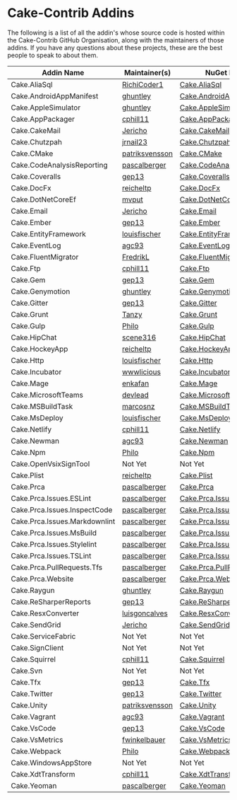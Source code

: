 # Cake-Contrib Addins

The following is a list of all the addin's whose source code is hosted within the Cake-Contrib GitHub Organisation, along with the maintainers of those addins.  If you have any questions about these projects, these are the best people to speak to about them.

| Addin Name                    | Maintainer(s)                                       | NuGet Package                                                                                  | GitHub Repo                                                                                    |
|-------------------------------|-----------------------------------------------------|------------------------------------------------------------------------------------------------|------------------------------------------------------------------------------------------------|
| Cake.AliaSql                  | [RichiCoder1](https://github.com/richicoder1)       | [Cake.AliaSql](https://www.nuget.org/packages/Cake.AliaSql/)                                   | [Cake.AliaSql](https://github.com/cake-contrib/cake.aliasql)                                   |
| Cake.AndroidAppManifest       | [ghuntley](https://github.com/ghuntley)             | [Cake.AndroidAppManifest](https://www.nuget.org/packages/Cake.AndroidAppManifest/)             | [Cake.AndroidAppManifest](https://github.com/cake-contrib/Cake.AndroidAppManifest)             |
| Cake.AppleSimulator           | [ghuntley](https://github.com/ghuntley)             | [Cake.AppleSimulator](https://www.nuget.org/packages/Cake.AppleSimulator/)                     | [Cake.AppleSimulator](https://github.com/cake-contrib/Cake.AppleSimulator)                     |
| Cake.AppPackager              | [cphill11](https://github.com/cphill11)             | [Cake.AppPackager](https://www.nuget.org/packages/Cake.AppPackager/)                           | [Cake.AppPackager](https://github.com/cake-contrib/Cake.AppPackager)                           |
| Cake.CakeMail                 | [Jericho](https://github.com/Jericho)               | [Cake.CakeMail](https://www.nuget.org/packages/Cake.CakeMail/)                                 | [Cake.CakeMail](https://github.com/cake-contrib/cake.CakeMail)                                 |
| Cake.Chutzpah                 | [jrnail23](https://github.com/jrnail23)             | [Cake.Chutzpah](https://www.nuget.org/packages/Cake.Chutzpah/)                                 | [Cake.Chutzpah](https://github.com/cake-contrib/cake.Chutzpah)                                 |
| Cake.CMake                    | [patriksvensson](https://github.com/patriksvensson) | [Cake.CMake](https://www.nuget.org/packages/Cake.CMake/)                                       | [Cake.CMake](https://github.com/cake-contrib/cake.CMake)                                       |
| Cake.CodeAnalysisReporting    | [pascalberger](https://github.com/pascalberger)     | [Cake.CodeAnalysisReporting](https://www.nuget.org/packages/Cake.CodeAnalysisReporting/)       | [Cake.CodeAnalysisReporting](https://github.com/cake-contrib/cake.CodeAnalysisReporting)       |
| Cake.Coveralls                | [gep13](https://github.com/gep13)                   | [Cake.Coveralls](https://www.nuget.org/packages/Cake.Coveralls/)                               | [Cake.Coveralls](https://github.com/cake-contrib/cake.Coveralls)                               |
| Cake.DocFx                    | [reicheltp](https://github.com/reicheltp)           | [Cake.DocFx](https://www.nuget.org/packages/Cake.DocFx/)                                       | [Cake.DocFx](https://github.com/cake-contrib/cake.DocFx)                                       |
| Cake.DotNetCoreEf             | [mvput](https://github.com/mvput)                   | [Cake.DotNetCoreEf](https://www.nuget.org/packages/Cake.DotNetCoreEf/)                         | [Cake.DotNetCoreEf](https://github.com/cake-contrib/cake.DotNetCoreEf)                         |
| Cake.Email                    | [Jericho](https://github.com/Jericho)               | [Cake.Email](https://www.nuget.org/packages/Cake.Email/)                                       | [Cake.Email](https://github.com/cake-contrib/cake.Email)                                       |
| Cake.Ember                    | [gep13](https://github.com/gep13)                   | [Cake.Ember](https://www.nuget.org/packages/Cake.Ember/)                                       | [Cake.Ember](https://github.com/cake-contrib/cake.Ember)                                       |
| Cake.EntityFramework          | [louisfischer](https://github.com/louisfischer)     | [Cake.EntityFramework](https://www.nuget.org/packages/Cake.EntityFramework/)                   | [Cake.EntityFramework](https://github.com/cake-contrib/cake.EntityFramework)                   |
| Cake.EventLog                 | [agc93](https://github.com/agc93)                   | [Cake.EventLog](https://www.nuget.org/packages/Cake.EventLog/)                                 | [Cake.EventLog](https://github.com/cake-contrib/cake.EventLog)                                 |
| Cake.FluentMigrator           | [FredrikL](https://github.com/FredrikL)             | [Cake.FluentMigrator](https://www.nuget.org/packages/Cake.FluentMigrator/)                     | [Cake.FluentMigrator](https://github.com/cake-contrib/cake.FluentMigrator)                     |
| Cake.Ftp                      | [cphill11](https://github.com/cphill11)             | [Cake.Ftp](https://www.nuget.org/packages/Cake.Ftp/)                                           | [Cake.Ftp](https://github.com/cake-contrib/cake.Ftp)                                           |
| Cake.Gem                      | [gep13](https://github.com/gep13)                   | [Cake.Gem](https://www.nuget.org/packages/Cake.Gem/)                                           | [Cake.Gem](https://github.com/cake-contrib/cake.Gem)                                           |
| Cake.Genymotion               | [ghuntley](https://github.com/ghuntley)             | [Cake.Genymotion](https://www.nuget.org/packages/Cake.Genymotion/)                             | [Cake.Genymotion](https://github.com/cake-contrib/cake.Genymotion)                             |
| Cake.Gitter                   | [gep13](https://github.com/gep13)                   | [Cake.Gitter](https://www.nuget.org/packages/Cake.Gitter/)                                     | [Cake.Gitter](https://github.com/cake-contrib/cake.Gitter)                                     |
| Cake.Grunt                    | [Tanzy](https://github.com/Tanzy)                   | [Cake.Grunt](https://www.nuget.org/packages/Cake.Grunt/)                                       | [Cake.Grunt](https://github.com/cake-contrib/cake.Grunt)                                       |
| Cake.Gulp                     | [Philo](https://github.com/Philo)                   | [Cake.Gulp](https://www.nuget.org/packages/Cake.Gulp/)                                         | [Cake.Gulp](https://github.com/cake-contrib/cake.Gulp)                                         |
| Cake.HipChat                  | [scene316](https://github.com/scene316)             | [Cake.HipChat](https://www.nuget.org/packages/Cake.HipChat/)                                   | [Cake.HipChat](https://github.com/cake-contrib/cake.HipChat)                                   |
| Cake.HockeyApp                | [reicheltp](https://github.com/reicheltp)           | [Cake.HockeyApp](https://www.nuget.org/packages/Cake.HockeyApp/)                               | [Cake.HockeyApp](https://github.com/cake-contrib/cake.HockeyApp)                               |
| Cake.Http                     | [louisfischer](https://github.com/louisfischer)     | [Cake.Http](https://www.nuget.org/packages/Cake.Http/)                                         | [Cake.Http](https://github.com/cake-contrib/cake.Http)                                         |
| Cake.Incubator                | [wwwlicious](https://github.com/wwwlicious)         | [Cake.Incubator](https://www.nuget.org/packages/Cake.Incubator/)                               | [Cake.Incubator](https://github.com/cake-contrib/cake.Incubator)                               |
| Cake.Mage                     | [enkafan](https://github.com/enkafan)               | [Cake.Mage](https://www.nuget.org/packages/Cake.Mage/)                                         | [Cake.Mage](https://github.com/cake-contrib/cake.Mage)                                         |
| Cake.MicrosoftTeams           | [devlead](https://github.com/devlead)               | [Cake.MicrosoftTeams](https://www.nuget.org/packages/Cake.MicrosoftTeams/)                     | [Cake.MicrosoftTeams](https://github.com/cake-contrib/cake.MicrosoftTeams)                     |
| Cake.MSBuildTask              | [marcosnz](https://github.com/marcosnz)             | [Cake.MSBuildTask](https://www.nuget.org/packages/Cake.MSBuildTask/)                           | [Cake.MSBuildTask](https://github.com/cake-contrib/cake.MSBuildTask)                           |
| Cake.MsDeploy                 | [louisfischer](https://github.com/louisfischer)     | [Cake.MsDeploy](https://www.nuget.org/packages/Cake.MsDeploy/)                                 | [Cake.MsDeploy](https://github.com/cake-contrib/cake.MsDeploy)                                 |
| Cake.Netlify                  | [cphill11](https://github.com/cphill11)             | [Cake.Netlify](https://www.nuget.org/packages/Cake.Netlify/)                                   | [Cake.Netlify](https://github.com/cake-contrib/cake.Netlify)                                   |
| Cake.Newman                   | [agc93](https://github.com/agc93)                   | [Cake.Newman](https://www.nuget.org/packages/Cake.Newman/)                                     | [Cake.Newman](https://github.com/cake-contrib/cake.Newman)                                     |
| Cake.Npm                      | [Philo](https://github.com/Philo)                   | [Cake.Npm](https://www.nuget.org/packages/Cake.Npm/)                                           | [Cake.Npm](https://github.com/cake-contrib/cake.Npm)                                           |
| Cake.OpenVsixSignTool         | Not Yet                                             | Not Yet                                                                                        | [Cake.OpenVsixSignTool](https://github.com/cake-contrib/cake.OpenVsixSignTool)                 |
| Cake.Plist                    | [reicheltp](https://github.com/reicheltp)           | [Cake.Plist](https://www.nuget.org/packages/Cake.Plist/)                                       | [Cake.Plist](https://github.com/cake-contrib/cake.Plist)                                       |
| Cake.Prca                     | [pascalberger](https://github.com/pascalberger)     | [Cake.Prca](https://www.nuget.org/packages/Cake.Prca/)                                         | [Cake.Prca](https://github.com/cake-contrib/cake.Prca)                                         |
| Cake.Prca.Issues.ESLint       | [pascalberger](https://github.com/pascalberger)     | [Cake.Prca.Issues.ESLint](https://www.nuget.org/packages/Cake.Prca.Issues.ESLint/)             | [Cake.Prca.Issues.ESLint](https://github.com/cake-contrib/cake.Prca.Issues.ESLint)             |
| Cake.Prca.Issues.InspectCode  | [pascalberger](https://github.com/pascalberger)     | [Cake.Prca.Issues.InspectCode](https://www.nuget.org/packages/Cake.Prca.Issues.InspectCode/)   | [Cake.Prca.Issues.InspectCode](https://github.com/cake-contrib/cake.Prca.Issues.InspectCode)   |
| Cake.Prca.Issues.Markdownlint | [pascalberger](https://github.com/pascalberger)     | [Cake.Prca.Issues.Markdownlint](https://www.nuget.org/packages/Cake.Prca.Issues.Markdownlint/) | [Cake.Prca.Issues.Markdownlint](https://github.com/cake-contrib/cake.Prca.Issues.Markdownlint) |
| Cake.Prca.Issues.MsBuild      | [pascalberger](https://github.com/pascalberger)     | [Cake.Prca.Issues.MsBuild](https://www.nuget.org/packages/Cake.Prca.Issues.MsBuild/)           | [Cake.Prca.Issues.MsBuild](https://github.com/cake-contrib/cake.Prca.Issues.MsBuild)           |
| Cake.Prca.Issues.Stylelint    | [pascalberger](https://github.com/pascalberger)     | [Cake.Prca.Issues.Stylelint](https://www.nuget.org/packages/Cake.Prca.Issues.Stylelint/)       | [Cake.Prca.Issues.Stylelint](https://github.com/cake-contrib/cake.Prca.Issues.Stylelint)       |
| Cake.Prca.Issues.TSLint       | [pascalberger](https://github.com/pascalberger)     | [Cake.Prca.Issues.TSLint](https://www.nuget.org/packages/Cake.Prca.Issues.TSLint/)             | [Cake.Prca.Issues.TSLint](https://github.com/cake-contrib/cake.Prca.Issues.TSLint)             |
| Cake.Prca.PullRequests.Tfs    | [pascalberger](https://github.com/pascalberger)     | [Cake.Prca.PullRequests.Tfs](https://www.nuget.org/packages/Cake.Prca.PullRequests.Tfs/)       | [Cake.Prca.PullRequests.Tfs](https://github.com/cake-contrib/cake.Prca.PullRequests.Tfs)       |
| Cake.Prca.Website             | [pascalberger](https://github.com/pascalberger)     | [Cake.Prca.Website](https://www.nuget.org/packages/Cake.Prca.Website/)                         | [Cake.Prca.Website](https://github.com/cake-contrib/cake.Prca.Website)                         |
| Cake.Raygun                   | [ghuntley](https://github.com/ghuntley)             | [Cake.Raygun](https://www.nuget.org/packages/Cake.Raygun/)                                     | [Cake.Raygun](https://github.com/cake-contrib/cake.Raygun)                                     |
| Cake.ReSharperReports         | [gep13](https://github.com/gep13)                   | [Cake.ReSharperReports](https://www.nuget.org/packages/Cake.ReSharperReports/)                 | [Cake.ReSharperReports](https://github.com/cake-contrib/cake.ReSharperReports)                 |
| Cake.ResxConverter            | [luisgoncalves](https://github.com/luisgoncalves)   | [Cake.ResxConverter](https://www.nuget.org/packages/Cake.ResxConverter/)                       | [Cake.ResxConverter](https://github.com/cake-contrib/cake.ResxConverter)                       |
| Cake.SendGrid                 | [Jericho](https://github.com/Jericho)               | [Cake.SendGrid](https://www.nuget.org/packages/Cake.SendGrid/)                                 | [Cake.SendGrid](https://github.com/cake-contrib/cake.SendGrid)                                 |
| Cake.ServiceFabric            | Not Yet                                             | Not Yet                                                                                        | [Cake.ServiceFabric](https://github.com/cake-contrib/cake.ServiceFabric)                       |
| Cake.SignClient               | Not Yet                                             | Not Yet                                                                                        | [Cake.SignClient](https://github.com/cake-contrib/cake.SignClient)                             |
| Cake.Squirrel                 | [cphill11](https://github.com/cphill11)             | [Cake.Squirrel](https://www.nuget.org/packages/Cake.Squirrel/)                                 | [Cake.Squirrel](https://github.com/cake-contrib/cake.Squirrel)                                 |
| Cake.Svn                      | Not Yet                                             | Not Yet                                                                                        | [Cake.Svn](https://github.com/cake-contrib/cake.Svn)                                           |
| Cake.Tfx                      | [gep13](https://github.com/gep13)                   | [Cake.Tfx](https://www.nuget.org/packages/Cake.Tfx/)                                           | [Cake.Tfx](https://github.com/cake-contrib/cake.Tfx)                                           |
| Cake.Twitter                  | [gep13](https://github.com/gep13)                   | [Cake.Twitter](https://www.nuget.org/packages/Cake.Twitter/)                                   | [Cake.Twitter](https://github.com/cake-contrib/cake.Twitter)                                   |
| Cake.Unity                    | [patriksvensson](https://github.com/patriksvensson) | [Cake.Unity](https://www.nuget.org/packages/CakeUnity./)                                       | [Cake.Unity](https://github.com/cake-contrib/cake.Unity)                                       |
| Cake.Vagrant                  | [agc93](https://github.com/agc93)                   | [Cake.Vagrant](https://www.nuget.org/packages/Cake.Vagrant/)                                   | [Cake.Vagrant](https://github.com/cake-contrib/cake.Vagrant)                                   |
| Cake.VsCode                   | [gep13](https://github.com/gep13)                   | [Cake.VsCode](https://www.nuget.org/packages/Cake.VsCode/)                                     | [Cake.VsCode](https://github.com/cake-contrib/cake.VsCode)                                     |
| Cake.VsMetrics                | [fwinkelbauer](https://github.com/fwinkelbauer)     | [Cake.VsMetrics](https://www.nuget.org/packages/Cake.VsMetrics/)                               | [Cake.VsMetrics](https://github.com/cake-contrib/cake.VsMetrics)                               |
| Cake.Webpack                  | [Philo](https://github.com/Philo)                   | [Cake.Webpack](https://www.nuget.org/packages/Cake.Webpack/)                                   | [Cake.Webpack](https://github.com/cake-contrib/cake.Webpack)                                   |
| Cake.WindowsAppStore          | Not Yet                                             | Not Yet                                                                                        | [Cake.WindowsAppStore](https://github.com/cake-contrib/cake.WindowsAppStore)                   |
| Cake.XdtTransform             | [cphill11](https://github.com/cphill11)             | [Cake.XdtTransform](https://www.nuget.org/packages/Cake.XdtTransform/)                         | [Cake.XdtTransform](https://github.com/cake-contrib/cake.XdtTransform)                         |
| Cake.Yeoman                   | [pascalberger](https://github.com/pascalberger)     | [Cake.Yeoman](https://www.nuget.org/packages/Cake.Yeoman/)                                     | [Cake.Yeoman](https://github.com/cake-contrib/cake.Yeoman)                                     |
